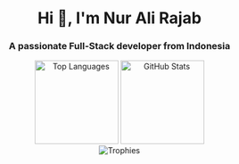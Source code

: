 <h1 align="center">Hi 👋, I'm Nur Ali Rajab</h1>
<h3 align="center">A passionate Full-Stack developer from Indonesia</h3>

<!-- Stats section -->
<div align="center">
  <img src="https://github-readme-stats.vercel.app/api/top-langs?username=narajab&theme=tokyonight&show_icons=true&locale=en&layout=compact" alt="Top Languages" height="150" />
  <img src="https://github-readme-stats.vercel.app/api?username=narajab&theme=tokyonight&show_icons=true&locale=en&include_all_commits=true" alt="GitHub Stats" height="150" />
</div>

<!-- GitHub Trophies -->
<div align="center">
  <img src="https://github-profile-trophy.vercel.app/?username=narajab&theme=gruvbox&no-frame=true&title=MultiLanguage,Repositories,PullRequest,Experience,Followers,Commits" alt="Trophies" />
</div>

